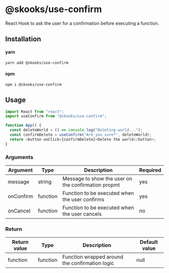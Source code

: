# @skooks/use-confirm

React Hook to ask the user for a confirmation before executing a function.

## Installation

#### yarn

`yarn add @skooks/use-confirm`

#### npm

`npm i @skooks/use-confirm`

## Usage

```js
import React from "react";
import useConfirm from "@skooks/use-confirm";

function App() {
  const deleteWorld = () => console.log("Deleting world...");
  const confirmDelete = useConfirm("Are you sure?", deleteWorld);
  return <button onClick={confirmDelete}>Delete the world</button>;
}
```

### Arguments

| Argument  | Type     | Description                                         | Required |
| --------- | -------- | --------------------------------------------------- | -------- |
| message   | string   | Message to show the user on the confirmation propmt | yes      |
| onConfirm | function | Function to be executed when the user confirms      | yes      |
| onCancel  | function | Function to be executed when the user cancels       | no       |

### Return

| Return value | Type     | Description                                    | Default value |
| ------------ | -------- | ---------------------------------------------- | ------------- |
| function     | function | Function wrapped around the confirmation logic | null          |
